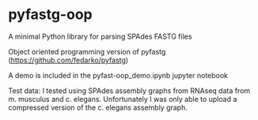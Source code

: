 # pyfastg-oop
A minimal Python library for parsing SPAdes FASTG files

Object oriented  programming version of pyfastg (https://github.com/fedarko/pyfastg)

A demo is included in the pyfast-oop_demo.ipynb jupyter notebook

Test data: I tested using SPAdes assembly graphs from RNAseq data from m. musculus and c. elegans.
           Unfortunately I was only able to upload a compressed version of the c. elegans assembly
           graph.
